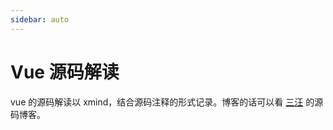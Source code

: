 ```yaml
---
sidebar: auto
---
```


# Vue 源码解读

vue 的源码解读以 xmind，结合源码注释的形式记录。博客的话可以看 [三汪](https://wangtunan.github.io/blog/vueAnalysis/introduction/) 的源码博客。
